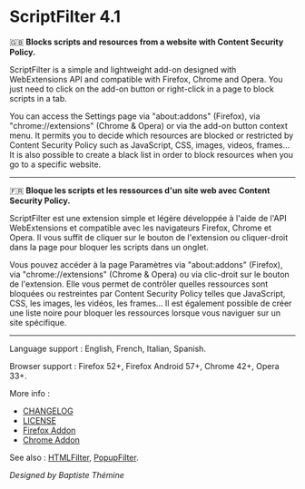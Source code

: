 # ScriptFilter 4.1

:uk: **Blocks scripts and resources from a website with Content Security Policy.**

ScriptFilter is a simple and lightweight add-on designed with WebExtensions API and compatible with Firefox, Chrome and Opera.
You just need to click on the add-on button or right-click in a page to block scripts in a tab.

You can access the Settings page via "about:addons" (Firefox), via "chrome://extensions" (Chrome & Opera) or via the add-on button context menu.
It permits you to decide which resources are blocked or restricted by Content Security Policy such as JavaScript, CSS, images, videos, frames...
It is also possible to create a black list in order to block resources when you go to a specific website.

--------------------------------------------------------------------------------

:fr: **Bloque les scripts et les ressources d'un site web avec Content Security Policy.**

ScriptFilter est une extension simple et légère développée à l'aide de l'API WebExtensions et compatible avec les navigateurs Firefox, Chrome et Opera.
Il vous suffit de cliquer sur le bouton de l'extension ou cliquer-droit dans la page pour bloquer les scripts dans un onglet.

Vous pouvez accéder à la page Paramètres via "about:addons" (Firefox), via "chrome://extensions" (Chrome & Opera) ou via clic-droit sur le bouton de l'extension.
Elle vous permet de contrôler quelles ressources sont bloquées ou restreintes par Content Security Policy telles que JavaScript, CSS, les images, les vidéos, les frames...
Il est également possible de créer une liste noire pour bloquer les ressources lorsque vous naviguer sur un site spécifique.

--------------------------------------------------------------------------------

Language support : English, French, Italian, Spanish.

Browser support : Firefox 52+, Firefox Android 57+, Chrome 42+, Opera 33+.

More info :
- [CHANGELOG](CHANGELOG.md)
- [LICENSE](LICENSE)
- [Firefox Addon](https://addons.mozilla.org/firefox/addon/scriptfilteraddon)
- [Chrome Addon](https://chrome.google.com/webstore/detail/ljmpgckeehellmpepbfikjbmeepdepfh)

See also : [HTMLFilter](https://github.com/Baptistou/HTMLFilter), [PopupFilter](https://github.com/Baptistou/PopupFilter).

*Designed by Baptiste Thémine*
